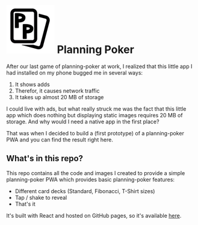 # ![foo](./public/chrome/chrome-installprocess-128-128.png) Planning Poker


After our last game of planning-poker at work, I realized that this little app I had installed on my phone bugged me in several ways:

1. It shows adds
2. Therefor, it causes network traffic
3. It takes up almost 20 MB of storage

I could live with ads, but what really struck me was the fact that this little app which does nothing but displaying static images requires 20 MB of storage. And why would I need a native app in the first place?

That was when I decided to build a (first prototype) of a planning-poker PWA and you can find the result right here.

## What's in this repo?

This repo contains all the code and images I created to provide a simple planning-poker PWA which provides basic planning-poker features:

- Different card decks (Standard, Fibonacci, T-Shirt sizes)
- Tap / shake to reveal
- That's it

It's built with React and hosted on GitHub pages, so it's available [here](https://s1hofmann.github.io/planning-poker/).